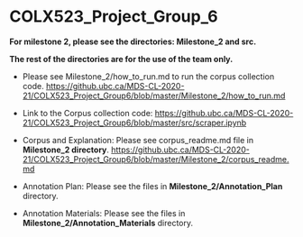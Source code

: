 # COLX523_Project_Group_6

**For milestone 2, please see the directories: Milestone_2 and src.**

**The rest of the directories are for the use of the team only.**

- Please see Milestone_2/how_to_run.md to run the corpus collection code. https://github.ubc.ca/MDS-CL-2020-21/COLX523_Project_Group6/blob/master/Milestone_2/how_to_run.md

- Link to the Corpus collection code: https://github.ubc.ca/MDS-CL-2020-21/COLX523_Project_Group6/blob/master/src/scraper.ipynb

- Corpus and Explanation: Please see corpus_readme.md file in **Milestone_2 directory**. https://github.ubc.ca/MDS-CL-2020-21/COLX523_Project_Group6/blob/master/Milestone_2/corpus_readme.md

- Annotation Plan: Please see the files in **Milestone_2/Annotation_Plan** directory.

- Annotation Materials: Please see the files in **Milestone_2/Annotation_Materials** directory. 

